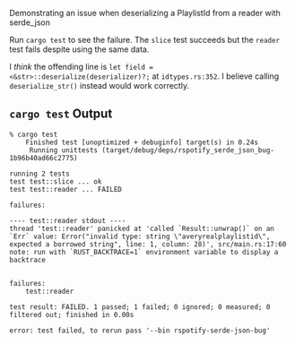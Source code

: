Demonstrating an issue when deserializing a PlaylistId from a reader with serde_json

Run `cargo test` to see the failure. The `slice` test succeeds but the `reader` test fails despite using the same data.

I *think* the offending line is `let field = <&str>::deserialize(deserializer)?;` at `idtypes.rs:352`. I believe calling `deserialize_str()` instead would work correctly.

## `cargo test` Output
```
% cargo test
    Finished test [unoptimized + debuginfo] target(s) in 0.24s
     Running unittests (target/debug/deps/rspotify_serde_json_bug-1b96b40ad66c2775)

running 2 tests
test test::slice ... ok
test test::reader ... FAILED

failures:

---- test::reader stdout ----
thread 'test::reader' panicked at 'called `Result::unwrap()` on an `Err` value: Error("invalid type: string \"averyrealplaylistid\", expected a borrowed string", line: 1, column: 28)', src/main.rs:17:60
note: run with `RUST_BACKTRACE=1` environment variable to display a backtrace


failures:
    test::reader

test result: FAILED. 1 passed; 1 failed; 0 ignored; 0 measured; 0 filtered out; finished in 0.00s

error: test failed, to rerun pass '--bin rspotify-serde-json-bug'
```